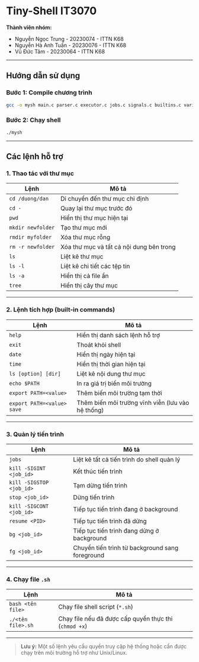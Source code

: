 
# Tiny-Shell IT3070

**Thành viên nhóm:**

- Nguyễn Ngọc Trung - 20230074 - ITTN K68  
- Nguyễn Hà Anh Tuấn - 20230076 - ITTN K68  
- Vũ Đức Tâm - 20230064 - ITTN K68  

---

## Hướng dẫn sử dụng

### Bước 1: Compile chương trình

```bash
gcc -o mysh main.c parser.c executor.c jobs.c signals.c builtins.c variables.c -Wall
```

### Bước 2: Chạy shell

```bash
./mysh
```

---

## Các lệnh hỗ trợ

### 1. **Thao tác với thư mục**

| Lệnh | Mô tả |
|------|------|
| `cd /duong/dan` | Di chuyển đến thư mục chỉ định |
| `cd -` | Quay lại thư mục trước đó |
| `pwd` | Hiển thị thư mục hiện tại |
| `mkdir newfolder` | Tạo thư mục mới |
| `rmdir myfolder` | Xóa thư mục rỗng |
| `rm -r newfolder` | Xóa thư mục và tất cả nội dung bên trong |
| `ls` | Liệt kê thư mục |
| `ls -l` | Liệt kê chi tiết các tệp tin |
| `ls -a` | Hiển thị cả file ẩn |
| `tree` | Hiển thị cây thư mục |

---

### 2. **Lệnh tích hợp (built-in commands)**

| Lệnh | Mô tả |
|------|------|
| `help` | Hiển thị danh sách lệnh hỗ trợ |
| `exit` | Thoát khỏi shell |
| `date` | Hiển thị ngày hiện tại |
| `time` | Hiển thị thời gian hiện tại |
| `ls [option] [dir]` | Liệt kê nội dung thư mục |
| `echo $PATH` | In ra giá trị biến môi trường |
| `export PATH=<value>` | Thêm biến môi trường tạm thời |
| `export PATH=<value> save` | Thêm biến môi trường vĩnh viễn (lưu vào hệ thống) |

---

### 3. **Quản lý tiến trình**

| Lệnh | Mô tả |
|------|------|
| `jobs` | Liệt kê tất cả tiến trình do shell quản lý |
| `kill -SIGINT <job_id>` | Kết thúc tiến trình |
| `kill -SIGSTOP <job_id>` | Tạm dừng tiến trình |
| `stop <job_id>` | Dừng tiến trình |
| `kill -SIGCONT <job_id>` | Tiếp tục tiến trình đang ở background |
| `resume <PID>` | Tiếp tục tiến trình đã dừng |
| `bg <job_id>` | Tiếp tục tiến trình đang dừng ở background |
| `fg <job_id>` | Chuyển tiến trình từ background sang foreground |

---

### 4. **Chạy file `.sh`**

| Lệnh | Mô tả |
|------|------|
| `bash <tên file>` | Chạy file shell script (`*.sh`) |
| `./<tên file>.sh` | Chạy file nếu đã được cấp quyền thực thi (`chmod +x`) |

---

> **Lưu ý:** Một số lệnh yêu cầu quyền truy cập hệ thống hoặc cần được chạy trên môi trường hỗ trợ như Unix/Linux.
